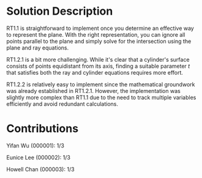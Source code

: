 # Solution Description

RT1.1 is straightforward to implement once you determine an effective way to represent the plane. With the right representation, you can ignore all points parallel to the plane and simply solve for the intersection using the plane and ray equations.  

RT1.2.1 is a bit more challenging. While it's clear that a cylinder's surface consists of points equidistant from its axis, finding a suitable parameter *t* that satisfies both the ray and cylinder equations requires more effort.  

RT1.2.2 is relatively easy to implement since the mathematical groundwork was already established in RT1.2.1. However, the implementation was slightly more complex than RT1.1 due to the need to track multiple variables efficiently and avoid redundant calculations.


# Contributions

Yifan Wu (000001): 1/3

Eunice Lee (000002): 1/3

Howell Chan (000003): 1/3